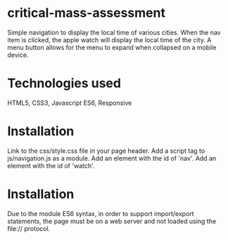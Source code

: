 # critical-mass-assessment
Simple navigation to display the local time of various cities.  When the nav item is clicked, the apple watch will display the local time of the city.  A menu button allows for the menu to expand when collapsed on a mobile device. 

# Technologies used
HTML5, CSS3, Javascript ES6, Responsive

# Installation
Link to the css/style.css file in your page header. 
Add a script tag to js/navigation.js as a module. 
Add an element with the id of 'nav'.
Add an element with the id of 'watch'.

# Installation
Due to the module ES6 syntax, in order to support import/export statements, the page must be on a web server and not loaded using the file:// protocol.
